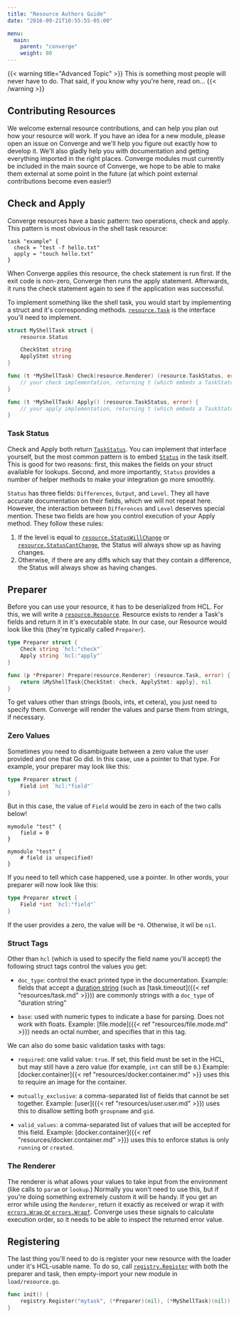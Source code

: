 ```yaml
---
title: "Resource Authors Guide"
date: "2016-09-21T10:55:55-05:00"

menu:
  main:
    parent: "converge"
    weight: 80
---
```


{{< warning title="Advanced Topic" >}}
This is something most people will never have to do. That said, if you know why
you're here, read on&hellip;
{{< /warning >}}

## Contributing Resources

We welcome external resource contributions, and can help you plan out how your
resource will work. If you have an idea for a new module, please open an issue
on Converge and we'll help you figure out exactly how to develop it. We'll also
gladly help you with documentation and getting everything imported in the right
places. Converge modules must currently be included in the main source of
Converge, we hope to be able to make them external at some point in the future
(at which point external contributions become even easier!)

## Check and Apply

Converge resources have a basic pattern: two operations, check and apply. This
pattern is most obvious in the shell task resource:

```hcl
task "example" {
  check = "test -f hello.txt"
  apply = "touch hello.txt"
}
```

When Converge applies this resource, the check statement is run first. If the
exit code is non-zero, Converge then runs the apply statement. Afterwards, it
runs the check statement again to see if the application was successful.

To implement something like the shell task, you would start by implementing a
struct and it's corresponding methods.
[`resource.Task`](https://godoc.org/github.com/asteris-llc/converge/resource#Task)
is the interface you'll need to implement.

```go
struct MyShellTask struct {
    resource.Status

    CheckStmt string
    ApplyStmt string
}

func (t *MyShellTask) Check(resource.Renderer) (resource.TaskStatus, error) {
    // your check implementation, returning t (which embeds a TaskStatus)
}

func (t *MyShellTask) Apply() (resource.TaskStatus, error) {
    // your apply implementation, returning t (which embeds a TaskStatus)
}
```

### Task Status

Check and Apply both return
[`TaskStatus`](https://godoc.org/github.com/asteris-llc/converge/resource#TaskStatus).
You can implement that interface yourself, but the most common pattern is to
embed
[`Status`](https://godoc.org/github.com/asteris-llc/converge/resource#Status) in
the task itself. This is good for two reasons: first, this makes the fields on
your struct available for lookups. Second, and more importantly, `Status`
provides a number of helper methods to make your integration go more smoothly.

`Status` has three fields: `Differences`, `Output`, and `Level`. They all have
accurate documentation on their fields, which we will not repeat here. However,
the interaction between `Differences` and `Level` deserves special mention.
These two fields are how you control execution of your Apply method. They follow
these rules:

1. If the level is equal to
   [`resource.StatusWillChange`](https://godoc.org/github.com/asteris-llc/converge/resource#StatusLevel)
   or
   [`resource.StatusCantChange`](https://godoc.org/github.com/asteris-llc/converge/resource#StatusLevel),
   the Status will always show up as having changes.
1. Otherwise, if there are any diffs which say that they contain a difference,
   the Status will always show as having changes.

## Preparer

Before you can use your resource, it has to be deserialized from HCL. For this,
we will write a
[`resource.Resource`](https://godoc.org/github.com/asteris-llc/converge/resource#Resource).
Resource exists to render a Task's fields and return it in it's executable
state. In our case, our Resource would look like this (they're typically called
`Preparer`).

```go
type Preparer struct {
    Check string `hcl:"check"`
    Apply string `hcl:"apply"`
}

func (p *Preparer) Prepare(resource.Renderer) (resource.Task, error) {
    return &MyShellTask{CheckStmt: check, ApplyStmt: apply}, nil
}
```

To get values other than strings (bools, ints, et cetera), you just need to
specify them. Converge will render the values and parse them from strings, if
necessary.

### Zero Values

Sometimes you need to disambiguate between a zero value the user provided and
one that Go did. In this case, use a pointer to that type. For example, your
preparer may look like this:

```go
type Preparer struct {
    Field int `hcl:"field"`
}
```

But in this case, the value of `Field` would be zero in each of the two calls
below!

```hcl
mymodule "test" {
    field = 0
}

mymodule "test" {
    # field is unspecified!
}
```

If you need to tell which case happened, use a pointer. In other words, your
preparer will now look like this:

```go
type Preparer struct {
    Field *int `hcl:"field"`
}
```

If the user provides a zero, the value will be `*0`. Otherwise, it wil be `nil`.

### Struct Tags

Other than `hcl` (which is used to specify the field name you'll accept) the
following struct tags control the values you get:

- `doc_type`: control the exact printed type in the documentation. Example:
  fields that accept
  a [duration string](https://golang.org/pkg/time/#ParseDuration) (such
  as [task.timeout]({{< ref "resources/task.md" >}})) are commonly strings
  with a `doc_type` of "duration string"

- `base`: used with numeric types to indicate a base for parsing. Does not work
  with floats. Example: [file.mode]({{< ref "resources/file.mode.md" >}})
  needs an octal number, and specifies that in this tag.

We can also do some basic validation tasks with tags:

- `required`: one valid value: `true`. If set, this field must be set in the
  HCL, but may still have a zero value (for example, `int` can still be `0`.)
  Example: [docker.container]{{< ref "resources/docker.container.md" >}} uses
  this to require an image for the container.

- `mutually_exclusive`: a comma-separated list of fields that cannot be set
  together. Example: [user]({{< ref "resources/user.user.md" >}}) uses this
  to disallow setting both `groupname` and `gid`.

- `valid_values`: a comma-separated list of values that will be accepted for
  this field.
  Example: [docker.container]({{< ref "resources/docker.container.md" >}}) uses
  this to enforce status is only `running` or `created`.

### The Renderer

The renderer is what allows your values to take input from the environment (like
calls to `param` or `lookup`.) Normally you won't need to use this, but if
you're doing something extremely custom it will be handy. If you get an error
while using the `Renderer`, return it exactly as received or wrap it with
[`errors.Wrap` or `errors.Wrapf`](https://github.com/pkg/errors). Converge uses
these signals to calculate execution order, so it needs to be able to inspect
the returned error value.

## Registering

The last thing you'll need to do is register your new resource with the loader
under it's HCL-usable name. To do so, call
[`registry.Register`](https://godoc.org/github.com/asteris-llc/converge/load/registry#Register)
with both the preparer and task, then empty-import your new module in
`load/resource.go`.

```go
func init() {
    registry.Register("mytask", (*Preparer)(nil), (*MyShellTask)(nil))
}
```
